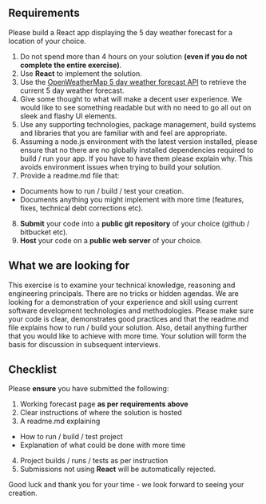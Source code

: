 ## Requirements

Please build a React app displaying the 5 day weather forecast for a location of your choice.

1. Do not spend more than 4 hours on your solution **(even if you do not complete the entire exercise)**.
2. Use **React** to implement the solution.
3. Use the [OpenWeatherMap 5 day weather forecast API](http://openweathermap.org/forecast5) to retrieve the current 5 day weather forecast.
4. Give some thought to what will make a decent user experience. We would like to see something readable but with no need to go all out on sleek and flashy UI elements.
5. Use any supporting technologies, package management, build systems and libraries that you are familiar with and feel are appropriate.
6. Assuming a node.js environment with the latest version installed, please ensure that no there are no globally
installed dependencies required to build / run your app. If you have to have them please explain why.
This avoids environment issues when trying to build your solution.
7. Provide a readme.md file that:
  - Documents how to run / build / test your creation.
  - Documents anything you might implement with more time (features, fixes, technical debt corrections etc).
8. **Submit** your code into a **public git repository** of your choice (github / bitbucket etc).
9. **Host** your code on a **public web server** of your choice.

## What we are looking for

This exercise is to examine your technical knowledge, reasoning and engineering principals. There are no tricks or hidden agendas. We are looking for a demonstration of your experience and skill using current software development technologies and methodologies. Please make sure your code is clear, demonstrates good practices and that the readme.md file explains how to run / build your solution. Also, detail anything further that you would like to achieve with more time. Your solution will form the basis for discussion in subsequent interviews.

## Checklist

Please **ensure** you have submitted the following:

1. Working forecast page **as per requirements above**
2. Clear instructions of where the solution is hosted
3. A readme.md explaining
  - How to run / build / test project
  - Explanation of what could be done with more time
4. Project builds / runs / tests as per instruction
5. Submissions not using **React** will be automatically rejected.

Good luck and thank you for your time - we look forward to seeing your creation.
